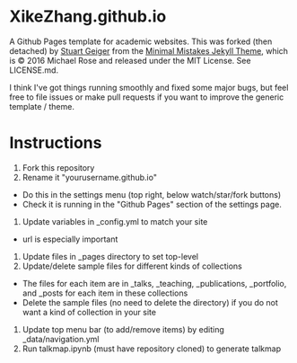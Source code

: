# XikeZhang.github.io
A Github Pages template for academic websites. This was forked (then detached) by [Stuart Geiger](https://github.com/staeiou) from the [Minimal Mistakes Jekyll Theme](https://mmistakes.github.io/minimal-mistakes/), which is © 2016 Michael Rose and released under the MIT License. See LICENSE.md.

I think I've got things running smoothly and fixed some major bugs, but feel free to file issues or make pull requests if you want to improve the generic template / theme.

# Instructions

1. Fork this repository
1. Rename it "yourusername.github.io"
 * Do this in the settings menu (top right, below watch/star/fork buttons)
 * Check it is running in the "Github Pages" section of the settings page.
1. Update variables in _config.yml to match your site
 * url is especially important
1. Update files in _pages directory to set top-level 
1. Update/delete sample files for different kinds of collections 
 * The files for each item are in _talks, _teaching, _publications, _portfolio, and _posts for each item in these collections
 * Delete the sample files (no need to delete the directory) if you do not want a kind of collection in your site
1. Update top menu bar (to add/remove items) by editing _data/navigation.yml
1. Run talkmap.ipynb (must have repository cloned) to generate talkmap
